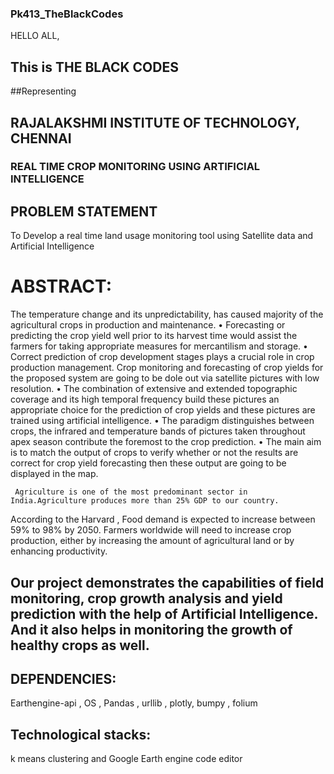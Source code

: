 ### Pk413_TheBlackCodes


HELLO ALL, 

## This is THE BLACK CODES
##Representing
## RAJALAKSHMI INSTITUTE OF TECHNOLOGY, CHENNAI


### REAL TIME CROP MONITORING USING ARTIFICIAL INTELLIGENCE

## PROBLEM STATEMENT

To Develop a real time land usage monitoring tool using Satellite data and Artificial Intelligence

# ABSTRACT:
 The  temperature change and its unpredictability, has caused majority of the agricultural crops in  production and maintenance.
 • Forecasting or predicting the crop yield well prior to its harvest time would assist the farmers for taking appropriate measures for mercantilism and storage.
• Correct prediction of crop development stages plays a crucial role in crop production management.
Crop monitoring and forecasting of crop yields for the proposed system are going to be dole out via satellite pictures with low resolution.
• The combination of extensive and extended topographic coverage and its high temporal frequency build these pictures an appropriate choice for the prediction of crop yields and these pictures are trained using artificial intelligence.
• The paradigm distinguishes between crops, 
the infrared and temperature bands of pictures taken throughout apex season contribute the foremost  to the crop prediction.
• The main aim is to match the output of crops to verify whether or not the results are correct for crop yield forecasting then these output are 
going to be displayed in the map. 

     Agriculture is one of the most predominant sector in India.Agriculture produces more than 25% GDP to our country.
According to the Harvard , Food demand is expected to increase between 59% to 98% by 2050. Farmers worldwide will need to increase crop production, 
either by increasing the amount of agricultural land or by enhancing productivity.


## Our project demonstrates the capabilities of field monitoring, crop growth analysis and yield prediction with the help of Artificial Intelligence. And it also helps in monitoring the growth of healthy crops as well.

## DEPENDENCIES:

 Earthengine-api , OS , Pandas , urllib , plotly, bumpy , folium
 
## Technological stacks:

k means clustering and Google Earth engine code editor


 
 



